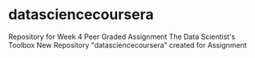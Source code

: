 # datasciencecoursera
Repository for Week 4 Peer Graded Assignment
The Data Scientist's Toolbox
New Repository "datasciencecoursera" created for Assignment
